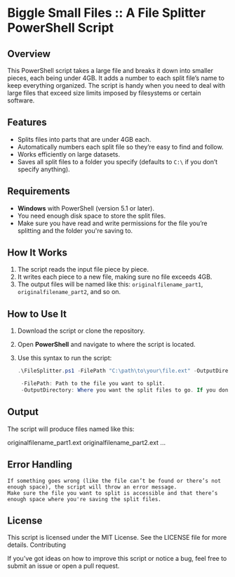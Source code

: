 # Biggle Small Files :: A File Splitter PowerShell Script

## Overview

This PowerShell script takes a large file and breaks it down into smaller pieces, each being under 4GB. It adds a number to each split file’s name to keep everything organized. The script is handy when you need to deal with large files that exceed size limits imposed by filesystems or certain software.

## Features

- Splits files into parts that are under 4GB each.
- Automatically numbers each split file so they’re easy to find and follow.
- Works efficiently on large datasets.
- Saves all split files to a folder you specify (defaults to `C:\` if you don’t specify anything).

## Requirements

- **Windows** with PowerShell (version 5.1 or later).
- You need enough disk space to store the split files.
- Make sure you have read and write permissions for the file you’re splitting and the folder you're saving to.

## How It Works

1. The script reads the input file piece by piece.
2. It writes each piece to a new file, making sure no file exceeds 4GB.
3. The output files will be named like this: `originalfilename_part1`, `originalfilename_part2`, and so on.

## How to Use It

1. Download the script or clone the repository.
2. Open **PowerShell** and navigate to where the script is located.
3. Use this syntax to run the script:

   ```powershell
   .\FileSplitter.ps1 -FilePath "C:\path\to\your\file.ext" -OutputDirectory "C:\path\to\output\directory"

    -FilePath: Path to the file you want to split.
    -OutputDirectory: Where you want the split files to go. If you don't say where, it defaults to C:\.

## Output

The script will produce files named like this:

originalfilename_part1.ext
originalfilename_part2.ext
...

## Error Handling

    If something goes wrong (like the file can’t be found or there’s not enough space), the script will throw an error message.
    Make sure the file you want to split is accessible and that there’s enough space where you're saving the split files.

## License

This script is licensed under the MIT License. See the LICENSE file for more details.
Contributing

If you’ve got ideas on how to improve this script or notice a bug, feel free to submit an issue or open a pull request.
